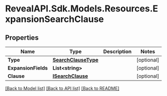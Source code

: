 # RevealAPI.Sdk.Models.Resources.ExpansionSearchClause
## Properties

Name | Type | Description | Notes
------------ | ------------- | ------------- | -------------
**Type** | [**SearchClauseType**](SearchClauseType.md) |  | [optional] 
**ExpansionFields** | **List&lt;string&gt;** |  | [optional] 
**Clause** | [**ISearchClause**](ISearchClause.md) |  | [optional] 

[[Back to Model list]](../README.md#documentation-for-models) [[Back to API list]](../README.md#documentation-for-api-endpoints) [[Back to README]](../README.md)

